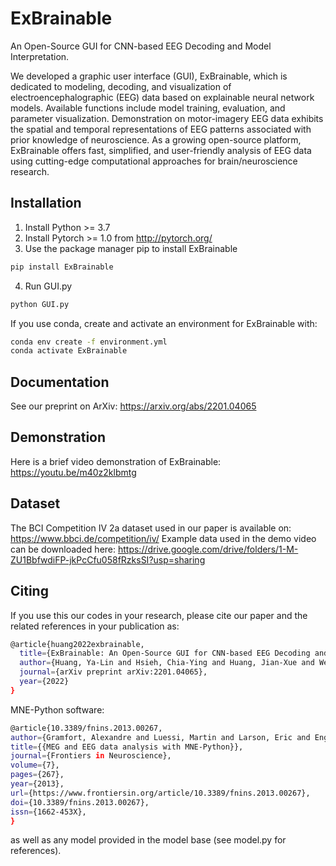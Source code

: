 # ExBrainable
An Open-Source GUI for CNN-based EEG Decoding and Model Interpretation.

We developed a graphic user interface (GUI), ExBrainable, which is dedicated to modeling, decoding, and visualization of electroencephalographic (EEG) data based on explainable neural network models. Available functions include model training, evaluation, and parameter visualization. Demonstration on motor-imagery EEG data exhibits the spatial and temporal representations of EEG patterns associated with prior knowledge of neuroscience. As a growing open-source platform, ExBrainable offers fast, simplified, and user-friendly analysis of EEG data using cutting-edge computational approaches for brain/neuroscience research.

## Installation
1. Install Python >= 3.7
2. Install Pytorch >= 1.0 from http://pytorch.org/ 
3. Use the package manager pip to install ExBrainable
```bash
pip install ExBrainable
```
4. Run GUI.py
```bash
python GUI.py
```
If you use conda, create and activate an environment for ExBrainable with:
```bash
conda env create -f environment.yml 
conda activate ExBrainable 
```

## Documentation
See our preprint on ArXiv: https://arxiv.org/abs/2201.04065

## Demonstration
Here is a brief video demonstration of ExBrainable: https://youtu.be/m40z2klbmtg

## Dataset
The BCI Competition IV 2a dataset used in our paper is available on: https://www.bbci.de/competition/iv/
Example data used in the demo video can be downloaded here: https://drive.google.com/drive/folders/1-M-ZU1BbfwdiFP-jkPcCfu058fRzksSI?usp=sharing

## Citing
If you use this our codes in your research, please cite our paper and the related references in your publication as:
```bash
@article{huang2022exbrainable,
  title={ExBrainable: An Open-Source GUI for CNN-based EEG Decoding and Model Interpretation},
  author={Huang, Ya-Lin and Hsieh, Chia-Ying and Huang, Jian-Xue and Wei, Chun-Shu},
  journal={arXiv preprint arXiv:2201.04065},
  year={2022}
}
```
MNE-Python software:
```bash
@article{10.3389/fnins.2013.00267,
author={Gramfort, Alexandre and Luessi, Martin and Larson, Eric and Engemann, Denis and Strohmeier, Daniel and Brodbeck, Christian and Goj, Roman and Jas, Mainak and Brooks, Teon and Parkkonen, Lauri and Hämäläinen, Matti},
title={{MEG and EEG data analysis with MNE-Python}},
journal={Frontiers in Neuroscience},
volume={7},
pages={267},
year={2013},
url={https://www.frontiersin.org/article/10.3389/fnins.2013.00267},
doi={10.3389/fnins.2013.00267},
issn={1662-453X},
}
```
as well as any model provided in the model base (see model.py for references).
